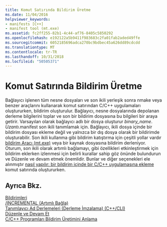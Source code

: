 ```yaml
---
title: Komut Satırında Bildirim Üretme
ms.date: 11/04/2016
helpviewer_keywords:
- manifests [C++]
- manifest tool (mt.exe)
ms.assetid: fc2ff255-82b1-4c44-af76-8405c5850292
ms.openlocfilehash: e192122a5b9411f983683c2fa01fab2aded49ffe
ms.sourcegitcommit: 6052185696adca270bc9bdbec45a626dd89cdcdd
ms.translationtype: MT
ms.contentlocale: tr-TR
ms.lasthandoff: 10/31/2018
ms.locfileid: "50505371"
---
```

# <a name="manifest-generation-at-the-command-line"></a>Komut Satırında Bildirim Üretme

Bağlayıcı işlenen tüm nesne dosyaları ve son ikili yerleşik sonra nmake veya benzer araçlarını kullanarak komut satırından C/C++ uygulamaları oluştururken, bildirim oluşturulur. Bağlayıcı, nesne dosyalarında depolanan derleme bilgilerini toplar ve son bir bildirim dosyasına bu bilgileri bir araya getirir. Varsayılan olarak bağlayıcı adlı bir dosya oluşturur *binary_name*. *Uzantı*.manifest son ikili tanımlamak için. Bağlayıcı, ikili dosya içinde bir bildirim dosyası ekleme değil ve yalnızca bir dış dosya olarak bir bildirimde oluşturabilir. Son ikili kullanma gibi bildirim katıştırma için çeşitli yollar vardır [bildirim Aracı (mt.exe)](https://msdn.microsoft.com/library/aa375649) veya bir kaynak dosyasına bildirim derleniyor. Oturum, son ikili olarak artımlı bağlamayı, gibi özellikleri etkinleştirmek için bildirim eklerken izlenmesi için belirli kurallar sahip göz önünde bulundurun ve Düzenle ve devam etmek önemlidir. Bunlar ve diğer seçenekleri ele alınmıştır [nasıl yapılır: bir bildirim içinde bir C/C++ uygulamasına ekleme](../build/how-to-embed-a-manifest-inside-a-c-cpp-application.md) komut satırında oluştururken.

## <a name="see-also"></a>Ayrıca Bkz.

[Bildirimleri](https://msdn.microsoft.com/library/aa375365)<br/>
[/INCREMENTAL (Artımlı Bağla)](../build/reference/incremental-link-incrementally.md)<br/>
[Tanımlayıcı Ad Derlemeleri (Derleme İmzalama) (C++/CLI)](../dotnet/strong-name-assemblies-assembly-signing-cpp-cli.md)<br/>
[Düzenle ve Devam Et](/visualstudio/debugger/edit-and-continue)<br/>
[C/C++ Programları Bildirim Üretimini Anlama](../build/understanding-manifest-generation-for-c-cpp-programs.md)<br/>
